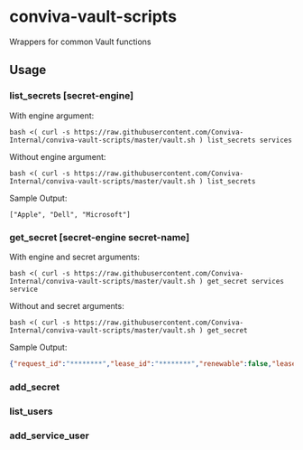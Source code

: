 # conviva-vault-scripts
Wrappers for common Vault functions

## Usage

### list_secrets [secret-engine]
With engine argument:
```shell
bash <( curl -s https://raw.githubusercontent.com/Conviva-Internal/conviva-vault-scripts/master/vault.sh ) list_secrets services
```

Without engine argument:
```shell
bash <( curl -s https://raw.githubusercontent.com/Conviva-Internal/conviva-vault-scripts/master/vault.sh ) list_secrets
```

Sample Output:
```shell
["Apple", "Dell", "Microsoft"]
```

### get_secret [secret-engine secret-name]
With engine and secret arguments:
```shell
bash <( curl -s https://raw.githubusercontent.com/Conviva-Internal/conviva-vault-scripts/master/vault.sh ) get_secret services service
```

Without and secret arguments:
```shell
bash <( curl -s https://raw.githubusercontent.com/Conviva-Internal/conviva-vault-scripts/master/vault.sh ) get_secret
```

Sample Output:
```json
{"request_id":"********","lease_id":"********","renewable":false,"lease_duration":0,"data":{"data":{"password":"********","username":"********"},"metadata":{"created_time":"********","deletion_time":"","destroyed":false,"version":1}},"wrap_info":null,"warnings":null,"auth":null}
```

### add_secret

### list_users

### add_service_user
